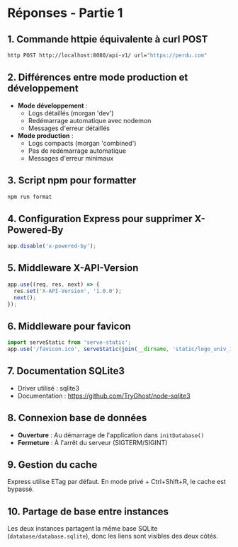 
# Réponses - Partie 1

## 1. Commande httpie équivalente à curl POST
```bash
http POST http://localhost:8080/api-v1/ url="https://perdu.com"
```

## 2. Différences entre mode production et développement
- **Mode développement** : 
  - Logs détaillés (morgan 'dev')
  - Redémarrage automatique avec nodemon
  - Messages d'erreur détaillés
- **Mode production** :
  - Logs compacts (morgan 'combined')
  - Pas de redémarrage automatique
  - Messages d'erreur minimaux

## 3. Script npm pour formatter
```bash
npm run format
```

## 4. Configuration Express pour supprimer X-Powered-By
```javascript
app.disable('x-powered-by');
```

## 5. Middleware X-API-Version
```javascript
app.use((req, res, next) => {
  res.set('X-API-Version', '1.0.0');
  next();
});
```

## 6. Middleware pour favicon
```javascript
import serveStatic from 'serve-static';
app.use('/favicon.ico', serveStatic(join(__dirname, 'static/logo_univ_16.png')));
```

## 7. Documentation SQLite3
- Driver utilisé : sqlite3
- Documentation : https://github.com/TryGhost/node-sqlite3

## 8. Connexion base de données
- **Ouverture** : Au démarrage de l'application dans `initDatabase()`
- **Fermeture** : À l'arrêt du serveur (SIGTERM/SIGINT)

## 9. Gestion du cache
Express utilise ETag par défaut. En mode privé + Ctrl+Shift+R, le cache est bypassé.

## 10. Partage de base entre instances
Les deux instances partagent la même base SQLite (`database/database.sqlite`), donc les liens sont visibles des deux côtés.
